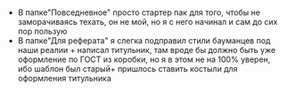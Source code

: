 #
- В папке"Повседневное" просто стартер пак для того, чтобы не заморачиваясь техать, он не мой, но я с него начинал и сам до сих пор пользую
- В папке"Для реферата" я слегка подправил стили бауманцев под наши реалии + написал титульник, там вроде бы должно быть уже оформление по ГОСТ из коробки, но я в этом не на 100% уверен, ибо шаблон был старый+ пришлось ставить костыли для оформления титульника
#
